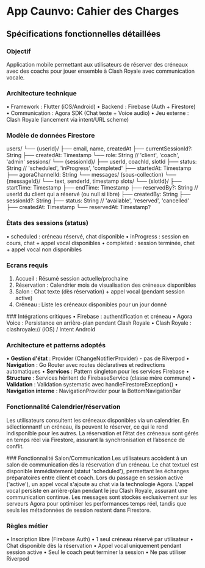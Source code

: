 # App Caunvo: Cahier des Charges

## Spécifications fonctionnelles détaillées
### Objectif
Application mobile permettant aux utilisateurs de réserver des créneaux avec des coachs
pour jouer ensemble à Clash Royale avec communication vocale.

### Architecture technique
• Framework : Flutter (iOS/Android)
• Backend : Firebase (Auth + Firestore)
• Communication : Agora SDK (Chat texte + Voice audio)
• Jeu externe : Clash Royale (lancement via intent/URL scheme)

### Modèle de données Firestore
users/
└── {userId}/
    ├── email, name, createdAt
    ├── currentSessionId?: String
    ├── createdAt: Timestamp
    └── role: String                // 'client', 'coach', 'admin'
sessions/
└── {sessionId}/
    ├── userId, coachId, slotId
    ├── status: String          // 'scheduled', 'inProgress', 'completed'
    ├── startedAt: Timestamp
    ├── agoraChannelId: String
    └── messages/ (sous-collection)
        └── {messageId}/
            └── text, senderId, timestamp
slots/
└── {slotId}/
    ├── startTime: Timestamp
    ├── endTime: Timestamp
    ├── reservedBy?: String     // userId du client qui a réservé (ou null si libre)
    ├── createdBy: String
    ├── sessionId?: String
    ├── status: String          // 'available', 'reserved', 'cancelled'
    ├── createdAt: Timestamp
    └── reservedAt: Timestamp?

### États des sessions (status)
• scheduled : créneau réservé, chat disponible
• inProgress : session en cours, chat + appel vocal disponibles
• completed : session terminée, chet + appel vocal non disponibles

### Ecrans requis
1. Accueil : Résumé session actuelle/prochaine
2. Réservation : Calendrier mois de visualisation des créneaux disponibles
3. Salon : Chat texte (dès réservation) + appel vocal (pendant session active)
4. Créneau : Liste les créneaux disponibles pour un jour donné

### Intégrations critiques
• Firebase : authentification et créneau
• Agora Voice : Persistance en arrière-plan pendant Clash Royale
• Clash Royale : clashroyale:// (iOS) / Intent Android

### Architecture et patterns adoptés
• **Gestion d'état** : Provider (ChangeNotifierProvider) - pas de Riverpod
• **Navigation** : Go Router avec routes déclaratives et redirections automatiques
• **Services** : Pattern singleton pour les services Firebase
• **Structure** : Services héritent de FirebaseService (classe mère commune)
• **Validation** : Validation systematic avec handleFirestoreException()
• **Navigation interne** : NavigationProvider pour la BottomNavigationBar

### Fonctionnalité Calendrier/réservation
Les utilisateurs consultent les créneaux disponibles via un calendrier. En sélectionnantf
un créneau, ils peuvent le réserver, ce qui le rend indisponible pour les autres. La
réservation et l’état des créneaux sont gérés en temps réel via Firestore, assurant la
synchronisation et l’absence de conflit.

### Fonctionnalité Salon/Communication
Les utilisateurs accèdent à un salon de communication dès la réservation d'un créneau.
Le chat textuel est disponible immédiatement (statut 'scheduled'), permettant les échanges
préparatoires entre client et coach. Lors du passage en session active ('active'), un appel
vocal s'ajoute au chat via la technologie Agora. L'appel vocal persiste en arrière-plan
pendant le jeu Clash Royale, assurant une communication continue. Les messages sont stockés
exclusivement sur les serveurs Agora pour optimiser les performances temps réel, tandis que
seuls les métadonnées de session restent dans Firestore.

### Règles métier
• Inscription libre (Firebase Auth)
• 1 seul créneau réservé par utilisateur
• Chat disponible dès la réservation
• Appel vocal uniquement pendant session active
• Seul le coach peut terminer la session
• Ne pas utiliser Riverpod